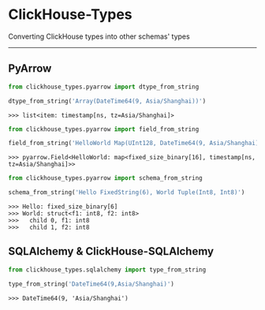 # ClickHouse-Types

Converting ClickHouse types into other schemas' types

---

## PyArrow

```python
from clickhouse_types.pyarrow import dtype_from_string

dtype_from_string('Array(DateTime64(9, Asia/Shanghai))')
```

```
>>> list<item: timestamp[ns, tz=Asia/Shanghai]>
```

```python
from clickhouse_types.pyarrow import field_from_string

field_from_string('HelloWorld Map(UInt128, DateTime64(9, Asia/Shanghai))')
```

```
>>> pyarrow.Field<HelloWorld: map<fixed_size_binary[16], timestamp[ns, tz=Asia/Shanghai]>>
```

```python
from clickhouse_types.pyarrow import schema_from_string

schema_from_string('Hello FixedString(6), World Tuple(Int8, Int8)')
```

```
>>> Hello: fixed_size_binary[6]
>>> World: struct<f1: int8, f2: int8>
>>>   child 0, f1: int8
>>>   child 1, f2: int8
```

## SQLAlchemy & ClickHouse-SQLAlchemy

```python
from clickhouse_types.sqlalchemy import type_from_string

type_from_string('DateTime64(9,Asia/Shanghai)')
```

```
>>> DateTime64(9, 'Asia/Shanghai')
```